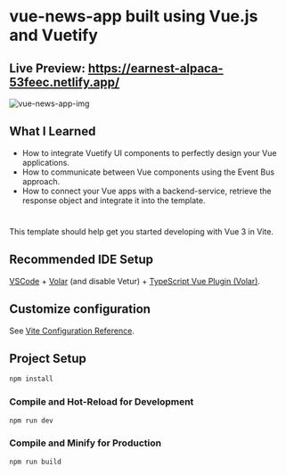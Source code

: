 # vue-news-app built using Vue.js and Vuetify
## Live Preview: https://earnest-alpaca-53feec.netlify.app/
![vue-news-app-img](https://github.com/mohammed-45/Vue-News-App/assets/113661322/96ca19d9-1e97-48d6-abec-6593a4b9a866)
## What I Learned
*  How to integrate Vuetify UI components to perfectly design your Vue applications.
*  How to communicate between Vue components using the Event Bus approach.
*  How to connect your Vue apps with a backend-service, retrieve the response object and integrate it into the template.
#
This template should help get you started developing with Vue 3 in Vite.

## Recommended IDE Setup

[VSCode](https://code.visualstudio.com/) + [Volar](https://marketplace.visualstudio.com/items?itemName=Vue.volar) (and disable Vetur) + [TypeScript Vue Plugin (Volar)](https://marketplace.visualstudio.com/items?itemName=Vue.vscode-typescript-vue-plugin).

## Customize configuration

See [Vite Configuration Reference](https://vitejs.dev/config/).

## Project Setup

```sh
npm install
```

### Compile and Hot-Reload for Development

```sh
npm run dev
```

### Compile and Minify for Production

```sh
npm run build
```
